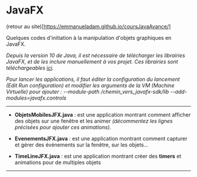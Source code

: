 # JavaFX
(retour au site)[https://emmanueladam.github.io/coursJavaAvance/]


Quelques codes d'initiation à la manipulation d'objets graphiques en JavaFX.

*Depuis la version 10 de Java, il est nécessaire de télécharger les librairies JavaFX, et de les inclure manuellement à vos projet.
Ces librairies sont téléchargeables [ici](https://openjfx.io/).*

*Pour lancer les applications, il faut éditer la configuration du lancement (Edit Run configuration) et modifier les arguments de la VM (Machine Virtuelle) pour ajouter : --module-path /chemin_vers_javafx-sdk/lib --add-modules=javafx.controls*

---
- **ObjetsMobilesJFX.java** : est une application montrant comment afficher des objets sur une fenêtre et les animer *(décommentez les lignes précisées pour ajouter ces animations)*.

- **EvenementsJFX.java** : est une application montrant comment capturer et gérer des événements sur la fenêtre, sur les objets...

- **TimeLineJFX.java** : est une application montrant créer des **timers** et  animations pour de multiples objets


----
